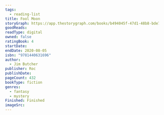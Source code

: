 ```yaml
---
tags:
  - reading-list
title: Fool Moon
storyGraph: https://app.thestorygraph.com/books/b494045f-47d1-48b8-bde7-70b739313bff
goodReads:
readType: digital
owned: false
ratingBook: 4
startDate:
endDate: 2020-08-05
isbn: "9781440631696"
author:
  - Jim Butcher
publisher: Roc
publishDate:
pageCount: 432
bookType: fiction
genres:
  - fantasy
  - mystery
Finished: Finished
imageSrc:
---
```

